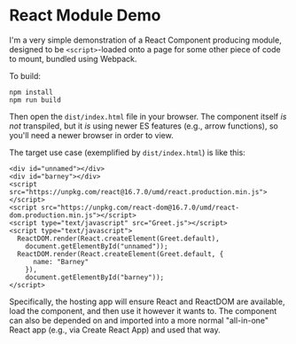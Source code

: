 # React Module Demo

I'm a very simple demonstration of a React Component producing module,
designed to be `<script>`-loaded onto a page for some other piece of
code to mount, bundled using Webpack.

To build:

    npm install
    npm run build

Then open the `dist/index.html` file in your browser. The component
itself _is not_ transpiled, but it _is_ using newer ES features (e.g.,
arrow functions), so you'll need a newer browser in order to view.

The target use case (exemplified by `dist/index.html`) is like this:

    <div id="unnamed"></div>
    <div id="barney"></div>
    <script src="https://unpkg.com/react@16.7.0/umd/react.production.min.js"></script>
    <script src="https://unpkg.com/react-dom@16.7.0/umd/react-dom.production.min.js"></script>
    <script type="text/javascript" src="Greet.js"></script>
    <script type="text/javascript">
      ReactDOM.render(React.createElement(Greet.default),
        document.getElementById("unnamed"));
      ReactDOM.render(React.createElement(Greet.default, {
          name: "Barney"
        }),
        document.getElementById("barney"));
    </script>

Specifically, the hosting app will ensure React and ReactDOM are
available, load the component, and then use it however it wants
to. The component can also be depended on and imported into a
more normal "all-in-one" React app (e.g., via Create React App)
and used that way.
